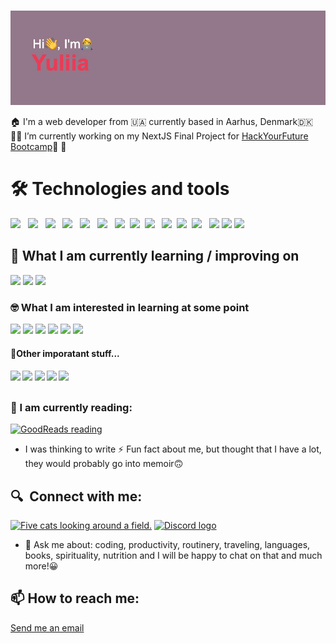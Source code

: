 ### 

<img src="https://github.com/juliadavydenko/juliadavydenko/blob/main/header.png?raw=true">

🏠 I'm a web developer from 🇺🇦 currently based in Aarhus, Denmark🇩🇰<br>
👩‍💻 I’m currently working on my NextJS Final Project for <a href="https://github.com/HackYourFuture-CPH">HackYourFuture Bootcamp</a>👩 💫



  <h1>🛠  Technologies and tools</h1>
<div><img src="https://img.shields.io/badge/JavaScript-323330?style=for-the-badge&logo=javascript&logoColor=F7DF1E" /> &nbsp; <img src="https://img.shields.io/badge/TypeScript-007ACC?style=for-the-badge&logo=typescript&logoColor=white" /> &nbsp;
<img src="https://img.shields.io/badge/HTML5-E34F26?style=for-the-badge&logo=html5&logoColor=white" /> &nbsp;
<img src="https://img.shields.io/badge/CSS3-1572B6?style=for-the-badge&logo=css3&logoColor=white" /> &nbsp;
<img src="https://img.shields.io/badge/React-20232A?style=for-the-badge&logo=react&logoColor=61DAFB" /> &nbsp;
<img src="https://img.shields.io/badge/GIT-E44C30?style=for-the-badge&logo=git&logoColor=white" /> &nbsp;
<img src="https://img.shields.io/badge/Node.js-339933?style=for-the-badge&logo=nodedotjs&logoColor=white" />&nbsp;
  <img src="https://img.shields.io/badge/MongoDB-4EA94B?style=for-the-badge&logo=mongodb&logoColor=white" />&nbsp;
  <img src="https://img.shields.io/badge/MySQL-005C84?style=for-the-badge&logo=mysql&logoColor=white" /> &nbsp;
  <img src="https://img.shields.io/badge/Express.js-000000?style=for-the-badge&logo=express&logoColor=white" height="25" />&nbsp;
  <img src="https://img.shields.io/badge/next.js-000000?style=for-the-badge&logo=nextdotjs&logoColor=white" />&nbsp;
  <img src="https://img.shields.io/badge/VSCode-0078D4?style=for-the-badge&logo=visual%20studio%20code&logoColor=white" /> &nbsp;
  <img src="https://img.shields.io/badge/Bootstrap-563D7C?style=for-the-badge&logo=bootstrap&logoColor=white" />
  <img src="https://img.shields.io/badge/Yarn-2C8EBB?style=for-the-badge&logo=yarn&logoColor=white" />
  <img src="https://img.shields.io/badge/Vite-B73BFE?style=for-the-badge&logo=vite&logoColor=FFD62E" /></div>

  <h2>📖  What I am currently learning / improving on</h2>
 <div><img src="https://img.shields.io/badge/Tailwind_CSS-38B2AC?style=for-the-badge&logo=tailwind-css&logoColor=white" />
  <img src="https://img.shields.io/badge/Material%20UI-007FFF?style=for-the-badge&logo=mui&logoColor=white" />
  <img src="https://img.shields.io/badge/nestjs-E0234E?style=for-the-badge&logo=nestjs&logoColor=white" /></div>

<h3>🤓 What I am interested in learning at some point</h3>
 <div><img src="https://img.shields.io/badge/styled--components-DB7093?style=for-the-badge&logo=styled-components&logoColor=white" />
<img src="https://img.shields.io/badge/Swift-FA7343?style=for-the-badge&logo=swift&logoColor=white" />
<img src="https://img.shields.io/badge/Flutter-02569B?style=for-the-badge&logo=flutter&logoColor=white" /> 
<img src="https://img.shields.io/badge/Go-00ADD8?style=for-the-badge&logo=go&logoColor=white" /> 
  <img src="https://img.shields.io/badge/Chakra--UI-319795?style=for-the-badge&logo=chakra-ui&logoColor=white" /> 
<img src="https://img.shields.io/badge/Vue.js-35495E?style=for-the-badge&logo=vuedotjs&logoColor=4FC08D" />
</div>

<h4>🚀Other imporatant stuff...<h4>
<div><img src="https://img.shields.io/badge/Jira-0052CC?style=for-the-badge&logo=Jira&logoColor=white" />
<img src="https://img.shields.io/badge/Notion-000000?style=for-the-badge&logo=notion&logoColor=white" />
<img src="https://img.shields.io/badge/Miro-F7C922?style=for-the-badge&logo=Miro&logoColor=050036" />
  <img src="https://img.shields.io/badge/Slack-4A154B?style=for-the-badge&logo=slack&logoColor=white" />
   <img src="https://img.shields.io/badge/Trello-0052CC?style=for-the-badge&logo=trello&logoColor=white" />
</div>
 
## <h3 align="left">📖 I am currently reading:</h3>
<a href="https://www.goodreads.com/review/list/166780261-julia-davydenko?shelf=currently-reading"><img src="https://images-na.ssl-images-amazon.com/images/S/compressed.photo.goodreads.com/books/1391976004i/18104725.jpg"
 alt="GoodReads reading" width="150" /></a>

- I was thinking to write ⚡ Fun fact about me, but thought that I have a lot, they would probably go into memoir🙃
 
## 🔍  Connect with me:
  <a href="https://www.linkedin.com/in/yuliia-d-22311648/"><img src="https://img.shields.io/badge/LinkedIn-0077B5?style=for-the-badge&logo=linkedin&logoColor=white" alt="Five cats looking around a field." alt="LinkedIn logo"/></a> <a href="https://discord.com/users/SecretSalty1729/"><img src="https://img.shields.io/badge/Discord-5865F2?style=for-the-badge&logo=discord&logoColor=white" alt="Discord logo"/></a> 
- 💬 Ask me about: coding, productivity, routinery, traveling, languages, books, spirituality, nutrition and I will be happy to chat on that and much more!😀
##  📫 How to reach me: 
  <a href="mailto:julietta12345@yahoo.com">Send me an email</a>

  

